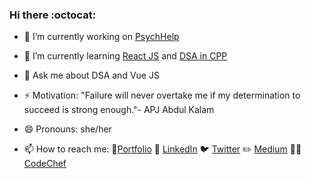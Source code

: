 ### Hi there :octocat:

<!--
**nehasangeetajha/nehasangeetajha** is a ✨ _special_ ✨ repository because its `README.md` (this file) appears on your GitHub profile.
Here are some ideas to get you started:-->

- 🔭 I’m currently working on [PsychHelp](https://github.com/Anagha-2000/PsychHelp)
- 🌱 I’m currently learning [React JS](https://github.com/nehasangeetajha/Front-End-Development-With-React) and [DSA in CPP](https://github.com/nehasangeetajha/AatmaNirbhar)
- 💬 Ask me about DSA and Vue JS

- ⚡ Motivation: "Failure will never overtake me if my determination to succeed is strong enough."-  APJ Abdul Kalam
<!--- 👯 I’m looking to collaborate on ...-->
<!--- 🤔 I’m looking for help with ...-->

- 😄 Pronouns: she/her


- 📫 How to reach me: 👀[Portfolio](https://sangeeta-jha.web.app/) 👥 [LinkedIn](https://www.linkedin.com/in/sangeeta-jha-765232142/)  🐦 [Twitter](https://twitter.com/nehasangeetajha) ✏️ [Medium](https://medium.com/@nehasangeetajha)  👩‍💻[CodeChef](https://www.codechef.com/users/sangeetajha) 

